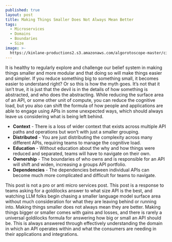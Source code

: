 ```yaml
---
published: true
layout: post
title: Making Things Smaller Does Not Always Mean Better
tags:
  - Microservices
  - Domains
  - Boundaries
  - Size
image: >-
  https://kinlane-productions2.s3.amazonaws.com/algorotoscope-master/citizenship-big-seven.jpeg
---
```

It is healthy to regularly explore and challenge our belief system in making things smaller and more modular and that doing so will make things easier and simpler. If you reduce something big to something small, it becomes easier to understand right? Or so this is how the myth goes. It’s not that it isn’t true, it is just that the devil is in the details of how something is abstracted, and who does the abstracting. While reducing the surface area of an API, or some other unit of compute, you can reduce the cognitive load, but you also can shift the formula of how people and applications are able to engage using APIs in some unexpected ways, which should always leave us considering what is being left behind.

- **Context** - There is a loss of wider context that exists across multiple API paths and operations but won’t with just a smaller grouping.
- **Distributed** - You are just distributing the complexity across many different APIs, requiring teams to manage the cognitive load.
- **Education** - Without education about the why and how things were reduced and separated, teams will have to navigate on their own.
- **Ownership** - The boundaries of who owns and is responsible for an API will shift and widen, increasing a groups API portfolio.
- **Dependencies** - The dependencies between individual APIs can become much more complicated and difficult for teams to navigate.

This post is not a pro or anti micro services post. This post is a response to teams asking for a goldilocks answer to what size API is the best, and watching LLM folks begin chasing a smaller language model surface area without much consideration for what they are leaving behind or running into. Making things smaller does not always mean they are better. Making things bigger or smaller comes with gains and losses, and there is rarely a universal goldilocks formula for answering how big or small an API should be. This is always answered through effectively understanding the domain in which an API operates within and what the consumers are needing in their applications and integrations.



